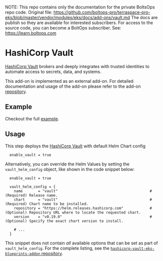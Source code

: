 <!-- note marker start -->
NOTE: This repo contains only the documentation for the private BoltsOps repo code.
Original file: https://github.com/boltops-pro/terraspace-pro-eks/blob/master/vendor/modules/eks/docs/add-ons/vault.md
The docs are publish so they are available for interested subscribers.
For access to the source code, you can become a BoltOps subscriber.
See: https://learn.boltops.com

<!-- note marker end -->

# HashiCorp Vault

[HashiCorp Vault](https://www.vaultproject.io) brokers and deeply integrates with trusted identities to automate access to secrets, data, and systems.

This add-on is implemented as an external add-on. For detailed documentation and usage of the add-on please refer to the add-on [repository](https://github.com/hashicorp/terraform-aws-hashicorp-vault-eks-addon).

## Example

Checkout the full [example](https://github.com/hashicorp/terraform-aws-hashicorp-vault-eks-addon/tree/main/blueprints/getting-started).

## Usage

This step deploys the [HashiCorp Vault](https://www.vaultproject.io) with default Helm Chart config

```hcl
  enable_vault = true
```

Alternatively, you can override the Helm Values by setting the `vault_helm_config` object, like shown in the code snippet below:

```hcl
  enable_vault = true

  vault_helm_config = {
    name       = "vault"                                          # (Required) Release name.
    chart      = "vault"                                          # (Required) Chart name to be installed.
    repository = "https://helm.releases.hashicorp.com"            # (Optional) Repository URL where to locate the requested chart.
    version    = "v0.19.0"                                        # (Optional) Specify the exact chart version to install.

    # ...
  }
```

This snippet does not contain _all_ available options that can be set as part of `vault_helm_config`. For the complete listing, see the [`hashicorp-vault-eks-blueprints-addon` repository](https://github.com/hashicorp/terraform-aws-hashicorp-vault-eks-addon/).
